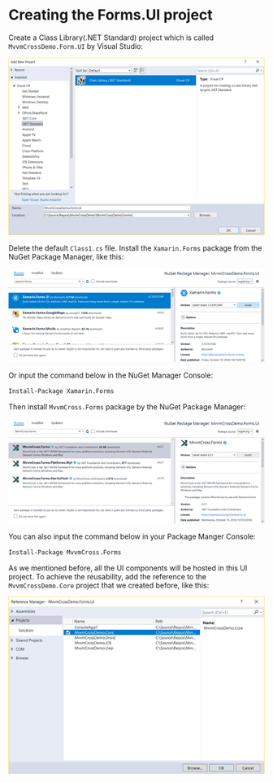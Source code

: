 # Creating the Forms.UI project

Create a Class Library\(.NET Standard\) project which is called `MvvmCrossDemo.Form.UI` by Visual Studio:

![](../.gitbook/assets/image%20%2841%29.png)

Delete the default `Class1.cs` file. Install the `Xamarin.Forms` package from the NuGet Package Manager, like this:

![](../.gitbook/assets/image%20%2846%29.png)

Or input the command below in the NuGet Manager Console:

```bash
Install-Package Xamarin.Forms
```

Then install `MvvmCross.Forms` package by the NuGet Package Manager:

![](../.gitbook/assets/image%20%2833%29.png)

You can also input the command below in your Package Manger Console:

```bash
Install-Package MvvmCross.Forms
```

As we mentioned before, all the UI components will be hosted in this UI project. To achieve the reusability, add the reference to the `MvvmCrossDemo.Core` project that we created before, like this:

![](../.gitbook/assets/image%20%2844%29.png)

